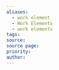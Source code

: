```yaml
---
aliases:
  - work element
  - Work Elements
  - work elements
tags: 
source: 
source page: 
priority: 
author:
---
```

